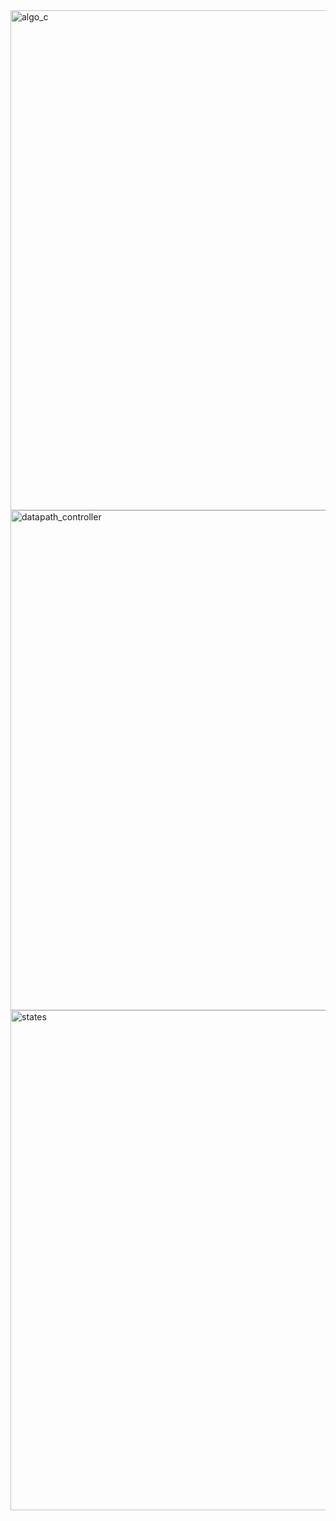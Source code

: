 <img width="800" alt="algo_c" src="https://github.com/damianstone/euclidean-algorithm-circuit/assets/63305840/83bd9c9e-be17-4038-b2ec-335f3d397c96">
<img width="800" alt="datapath_controller" src="https://github.com/damianstone/euclidean-algorithm-circuit/assets/63305840/1c2a5fbc-0fdb-42f7-8abd-ea83ee8f4d8b">
<img width="800" alt="states" src="https://github.com/damianstone/euclidean-algorithm-circuit/assets/63305840/87629f8c-76c7-487a-90db-1f85d997ad1c">

